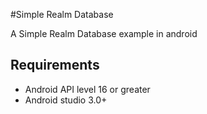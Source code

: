 #Simple Realm Database

A Simple Realm Database example in android

## Requirements

- Android API level 16 or greater
- Android studio 3.0+
